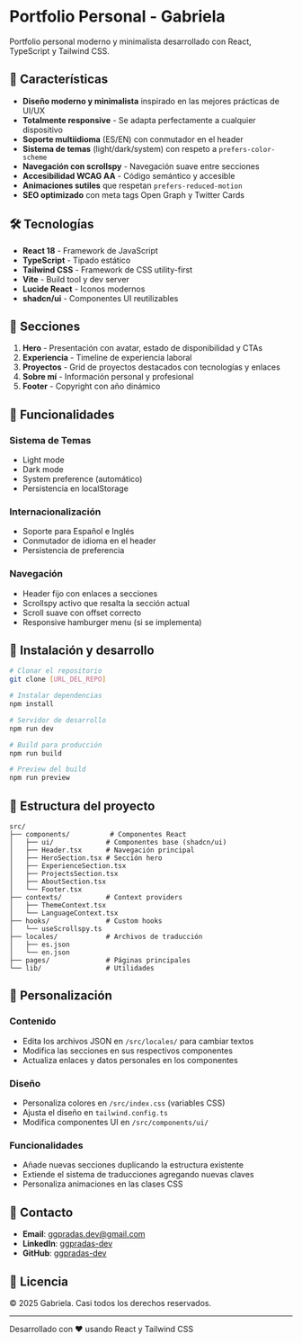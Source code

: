 # Portfolio Personal - Gabriela

Portfolio personal moderno y minimalista desarrollado con React, TypeScript y Tailwind CSS.

## 🚀 Características

- **Diseño moderno y minimalista** inspirado en las mejores prácticas de UI/UX
- **Totalmente responsive** - Se adapta perfectamente a cualquier dispositivo
- **Soporte multiidioma** (ES/EN) con conmutador en el header
- **Sistema de temas** (light/dark/system) con respeto a `prefers-color-scheme`
- **Navegación con scrollspy** - Navegación suave entre secciones
- **Accesibilidad WCAG AA** - Código semántico y accesible
- **Animaciones sutiles** que respetan `prefers-reduced-motion`
- **SEO optimizado** con meta tags Open Graph y Twitter Cards

## 🛠️ Tecnologías

- **React 18** - Framework de JavaScript
- **TypeScript** - Tipado estático
- **Tailwind CSS** - Framework de CSS utility-first
- **Vite** - Build tool y dev server
- **Lucide React** - Iconos modernos
- **shadcn/ui** - Componentes UI reutilizables

## 📱 Secciones

1. **Hero** - Presentación con avatar, estado de disponibilidad y CTAs
2. **Experiencia** - Timeline de experiencia laboral
3. **Proyectos** - Grid de proyectos destacados con tecnologías y enlaces
4. **Sobre mí** - Información personal y profesional
5. **Footer** - Copyright con año dinámico

## 🎨 Funcionalidades

### Sistema de Temas
- Light mode
- Dark mode  
- System preference (automático)
- Persistencia en localStorage

### Internacionalización
- Soporte para Español e Inglés
- Conmutador de idioma en el header
- Persistencia de preferencia

### Navegación
- Header fijo con enlaces a secciones
- Scrollspy activo que resalta la sección actual
- Scroll suave con offset correcto
- Responsive hamburger menu (si se implementa)

## 🚀 Instalación y desarrollo

```bash
# Clonar el repositorio
git clone [URL_DEL_REPO]

# Instalar dependencias
npm install

# Servidor de desarrollo
npm run dev

# Build para producción
npm run build

# Preview del build
npm run preview
```

## 📂 Estructura del proyecto

```
src/
├── components/          # Componentes React
│   ├── ui/             # Componentes base (shadcn/ui)
│   ├── Header.tsx      # Navegación principal
│   ├── HeroSection.tsx # Sección hero
│   ├── ExperienceSection.tsx
│   ├── ProjectsSection.tsx
│   ├── AboutSection.tsx
│   └── Footer.tsx
├── contexts/           # Context providers
│   ├── ThemeContext.tsx
│   └── LanguageContext.tsx
├── hooks/              # Custom hooks
│   └── useScrollspy.ts
├── locales/            # Archivos de traducción
│   ├── es.json
│   └── en.json
├── pages/              # Páginas principales
└── lib/                # Utilidades
```

## 🎯 Personalización

### Contenido
- Edita los archivos JSON en `/src/locales/` para cambiar textos
- Modifica las secciones en sus respectivos componentes
- Actualiza enlaces y datos personales en los componentes

### Diseño
- Personaliza colores en `/src/index.css` (variables CSS)
- Ajusta el diseño en `tailwind.config.ts`
- Modifica componentes UI en `/src/components/ui/`

### Funcionalidades
- Añade nuevas secciones duplicando la estructura existente
- Extiende el sistema de traducciones agregando nuevas claves
- Personaliza animaciones en las clases CSS

## 📧 Contacto

- **Email**: ggpradas.dev@gmail.com
- **LinkedIn**: [ggpradas-dev](https://www.linkedin.com/in/ggpradas-dev/)
- **GitHub**: [ggpradas-dev](https://github.com/ggpradas-dev)

## 📄 Licencia

© 2025 Gabriela. Casi todos los derechos reservados.

---

Desarrollado con ❤️ usando React y Tailwind CSS